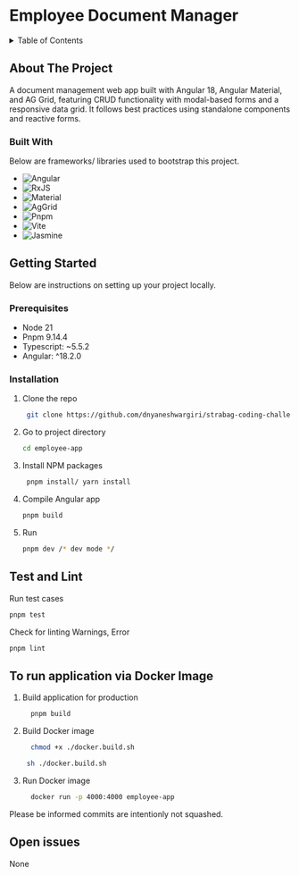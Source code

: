 # Employee Document Manager

<details>
  <summary>Table of Contents</summary>
  <ol>
    <li>
      <a href="#about-the-project">About The Project</a>
      <ul>
        <li><a href="#built-with">Built With</a></li>
      </ul>
    </li>
    <li>
      <a href="#getting-started">Getting Started</a>
      <ul>
        <li><a href="#prerequisites">Prerequisites</a></li>
        <li><a href="#installation">Installation</a></li>
      </ul>
    </li>
    <li><a href="https://dnyaneshwargiri-employee-app.netlify.app/" target="blank">Live Demo</a></li>
  </ol>
</details>

<!-- ABOUT THE PROJECT -->

## About The Project

A document management web app built with Angular 18, Angular Material, and AG Grid, featuring CRUD functionality with modal-based forms and a responsive data grid. It follows best practices using standalone components and reactive forms.

### Built With

Below are frameworks/ libraries used to bootstrap this project.

- ![Angular](https://img.shields.io/badge/angular-%2320232a.svg?style=for-the-badge&logo=angular&logoColor=%2361DAFB)
- ![RxJS](https://img.shields.io/badge/rxjs-%23B7178C.svg?style=for-the-badge&logo=reactivex&logoColor=white)
- ![Material](https://img.shields.io/badge/-Material-%230170FE?style=for-the-badge&logo=Material&logoColor=white)
- ![AgGrid](https://img.shields.io/badge/-AgrGrid-%230170FE?style=for-the-badge&logo=aggrid&logoColor=white)
- ![Pnpm](https://img.shields.io/badge/pnpm-%232C8EBB.svg?style=for-the-badge&logo=pnpm&logoColor=white)
- ![Vite](https://img.shields.io/badge/vite-%23646CFF.svg?style=for-the-badge&logo=vite&logoColor=white)
- ![Jasmine](https://img.shields.io/badge/jasmine-%23C63D14.svg?style=for-the-badge&logo=jasmine&logoColor=%23FFFFFF)

## Getting Started

Below are instructions on setting up your project locally.

### Prerequisites

- Node 21
- Pnpm 9.14.4
- Typescript: ~5.5.2
- Angular: ^18.2.0

### Installation

1. Clone the repo
   ```sh
    git clone https://github.com/dnyaneshwargiri/strabag-coding-challenge.git
   ```
2. Go to project directory
    ```sh
    cd employee-app
   ```
3. Install NPM packages
   ```sh
    pnpm install/ yarn install
   ```
4. Compile Angular app
   ```sh
   pnpm build
   ```
5. Run
   ```sh
   pnpm dev /* dev mode */
   ```

## Test and Lint

Run test cases

```sh
pnpm test
```

Check for linting Warnings, Error

```sh
pnpm lint
```

## To run application via Docker Image

1. Build application for production
   ```sh
     pnpm build
   ```
2. Build Docker image
   ```sh
     chmod +x ./docker.build.sh
   ```
   ```sh
    sh ./docker.build.sh
   ```
3. Run Docker image
   ```sh
     docker run -p 4000:4000 employee-app
   ```

Please be informed commits are intentionly not squashed.

## Open issues
None